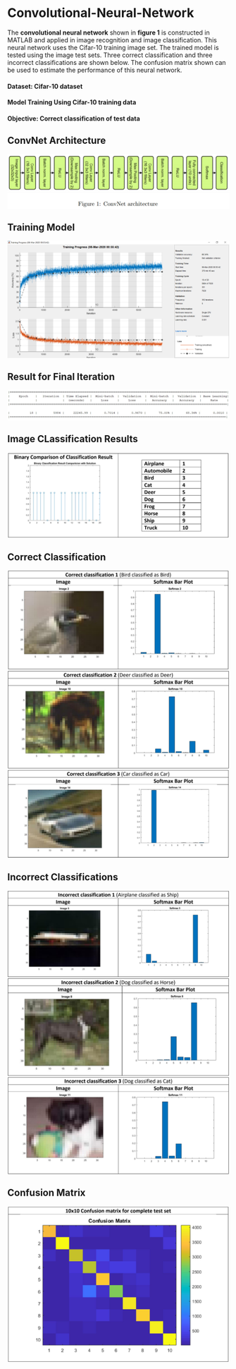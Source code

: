 # Convolutional-Neural-Network

The <b>convolutional neural network</b> shown in <b>figure 1</b> is constructed in MATLAB and applied in image recognition and image classification. This neural network uses the Cifar-10 training image set. The trained model is tested using the image test sets. Three correct classification and three incorrect classifications are shown below. The confusion matrix shown can be used to estimate the performance of this neural network.

#### Dataset: Cifar-10 dataset
#### Model Training Using Cifar-10 training data
#### Objective: Correct classification of test data

## ConvNet Architecture
<img align="center" src="images/cnn_architecture.png">

## Training Model
<img align="center" src="images/training_model.png">

## Result for Final Iteration
<img align="center" src="images/final_iteration.png">

## Image CLassification Results
<img align="center" src="images/image_classification_results.png">

## Correct Classification
<img align="center" src="images/correct1.png">
<img align="center" src="images/correct2.png">
<img align="center" src="images/correct3.png">

## Incorrect Classifications
<img align="center" src="images/incorrect1.png">
<img align="center" src="images/incorrect2.png">
<img align="center" src="images/incorrect3.png">

## Confusion Matrix
<img align="center" src="images/confusion_matrix.png">
